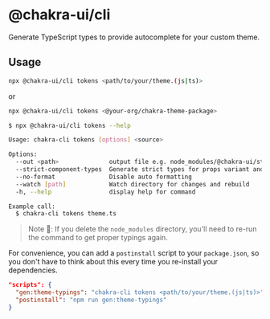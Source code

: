 # @chakra-ui/cli

Generate TypeScript types to provide autocomplete for your custom theme.

## Usage

```sh
npx @chakra-ui/cli tokens <path/to/your/theme.(js|ts)>
```

or

```sh
npx @chakra-ui/cli tokens <@your-org/chakra-theme-package>
```

```sh
$ npx @chakra-ui/cli tokens --help

Usage: chakra-cli tokens [options] <source>

Options:
  --out <path>              output file e.g. node_modules/@chakra-ui/styled-system/dist/declarations/src/theming.types.d.ts
  --strict-component-types  Generate strict types for props variant and size
  --no-format               Disable auto formatting
  --watch [path]            Watch directory for changes and rebuild
  -h, --help                display help for command

Example call:
  $ chakra-cli tokens theme.ts
```

> Note 🚨: If you delete the `node_modules` directory, you'll need to re-run the
> command to get proper typings again.

For convenience, you can add a `postinstall` script to your `package.json`, so
you don't have to think about this every time you re-install your dependencies.

```json title="package.json"
"scripts": {
  "gen:theme-typings": "chakra-cli tokens <path/to/your/theme.(js|ts)>",
  "postinstall": "npm run gen:theme-typings"
}
```
